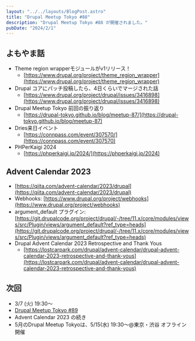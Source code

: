 ```yaml
---
layout: "../../layouts/BlogPost.astro"
title: "Drupal Meetup Tokyo #88"
description: "Drupal Meetup Tokyo #88 が開催されました。"
pubDate: "2024/2/1"
---
```

## よもやま話

- Theme region wrapperモジュールがv1リリース！
    - [https://www.drupal.org/project/theme_region_wrapper](https://www.drupal.org/project/theme_region_wrapper)
- Drupal コアにパッチ投稿したら、4日くらいでマージされた話
    - [https://www.drupal.org/project/drupal/issues/3416898](https://www.drupal.org/project/drupal/issues/3416898)
- Drupal Meetup Tokyo 前回の振り返り
    - [https://drupal-tokyo.github.io/blog/meetup-87/](https://drupal-tokyo.github.io/blog/meetup-87)
- Dries来日イベント
    - [https://connpass.com/event/307570/](https://connpass.com/event/307570)
- PHPerKaigi 2024
    - [https://phperkaigi.jp/2024/](https://phperkaigi.jp/2024)

## Advent Calendar 2023

- [https://qiita.com/advent-calendar/2023/drupal](https://qiita.com/advent-calendar/2023/drupal)
- Webhooks: [https://www.drupal.org/project/webhooks](https://www.drupal.org/project/webhooks)
- argument_default プラグイン: [https://git.drupalcode.org/project/drupal/-/tree/11.x/core/modules/views/src/Plugin/views/argument_default?ref_type=heads](https://git.drupalcode.org/project/drupal/-/tree/11.x/core/modules/views/src/Plugin/views/argument_default?ref_type=heads)
- Drupal Advent Calendar 2023 Retrospective and Thank Yous
    - [https://lostcarpark.com/drupal/advent-calendar/drupal-advent-calendar-2023-retrospective-and-thank-yous](https://lostcarpark.com/drupal/advent-calendar/drupal-advent-calendar-2023-retrospective-and-thank-yous)

## 次回

- 3/7 (火) 19:30〜
- [Drupal Meetup Tokyo #89](https://drupal-tokyo.connpass.com/event/309467)
- Advent Calendar 2023 の続き
- 5月のDrupal Meetup Tokyoは、5/15(水) 19:30〜@東京・渋谷 オフライン開催
